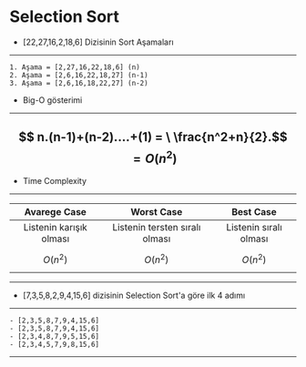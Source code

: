 <script type="text/javascript" src="http://cdn.mathjax.org/mathjax/latest/MathJax.js?config=default"></script>

# Selection Sort

 

- [22,27,16,2,18,6]  Dizisinin Sort Aşamaları 
---
    1. Aşama = [2,27,16,22,18,6] (n)
    2. Aşama = [2,6,16,22,18,27] (n-1)
    3. Aşama = [2,6,16,18,22,27] (n-2)

- Big-O gösterimi 
---
$$ n.(n-1)+(n-2)....+(1) = \ \frac{n^2+n}{2}.$$
$$  = O(n^2)$$
---

- Time Complexity
---

| Avarege Case | Worst Case | Best Case |
|:---:|:---:|:---:|
|Listenin karışık olması|Listenin tersten sıralı olması|Listenin sıralı olması|
| $$O (n^2)$$	| $$O (n^2)$$ |	$$O (n^2)$$|
---

- [7,3,5,8,2,9,4,15,6] dizisinin Selection Sort'a göre ilk 4 adımı
---
    - [2,3,5,8,7,9,4,15,6]
    - [2,3,5,8,7,9,4,15,6]
    - [2,3,4,8,7,9,5,15,6]
    - [2,3,4,5,7,9,8,15,6]
---
